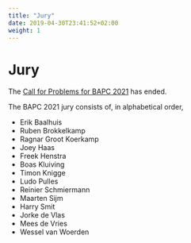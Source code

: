 ```yaml
---
title: "Jury"
date: 2019-04-30T23:41:52+02:00
weight: 1
---
```


# Jury

The [Call for Problems for BAPC 2021](https://jury.bapc.eu) has ended.

The BAPC 2021 jury consists of, in alphabetical order,

- Erik Baalhuis
- Ruben Brokkelkamp
- Ragnar Groot Koerkamp
- Joey Haas
- Freek Henstra
- Boas Kluiving
- Timon Knigge
- Ludo Pulles
- Reinier Schmiermann
- Maarten Sijm
- Harry Smit
- Jorke de Vlas
- Mees de Vries
- Wessel van Woerden

